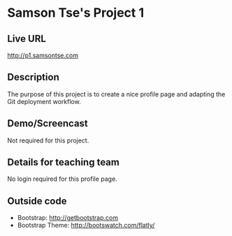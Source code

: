 # Samson Tse's Project 1

## Live URL
<http://p1.samsontse.com>

## Description
The purpose of this project is to create a nice profile page and adapting the Git deployment workflow.

## Demo/Screencast
Not required for this project.

## Details for teaching team
No login required for this profile page.

## Outside code
* Bootstrap: http://getbootstrap.com
* Bootstrap Theme: http://bootswatch.com/flatly/
